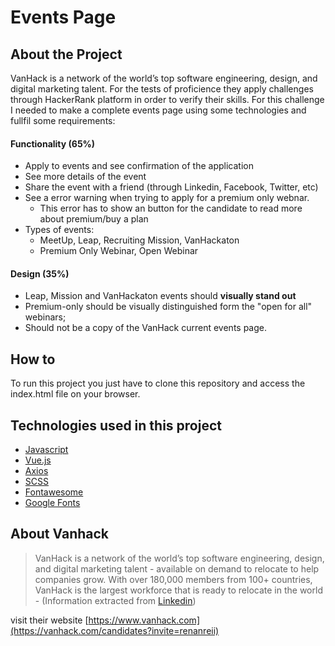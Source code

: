 # Events Page

## About the Project

VanHack is a network of the world’s top software engineering, design, and digital marketing talent. For the tests of proficience they apply challenges through HackerRank platform in order to verify their skills. For this challenge I needed to make a complete events page using some technologies and fullfil some requirements:

#### Functionality (65%)
- Apply to events and see confirmation of the application
- See more details of the event
- Share the event with a friend (through Linkedin, Facebook, Twitter, etc)
- See a error warning when trying to apply for a premium only webnar.
  - This error has to show an button for the candidate to read more about premium/buy a plan
- Types of events:
  - MeetUp, Leap, Recruiting Mission, VanHackaton
  - Premium Only Webinar, Open Webinar


#### Design (35%)
 - Leap, Mission and VanHackaton events should **visually stand out**
 - Premium-only should be visually distinguished form the "open for all" webinars;
 - Should not be a copy of the VanHack current events page.

## How to

To run this project you just have to clone this repository and access the index.html file on your browser.

## Technologies used in this project

- [Javascript](https://developer.mozilla.org/en-US/docs/Web/JavaScript)
- [Vue.js](https://vuejs.org)
- [Axios](https://github.com/axios/axios)
- [SCSS](https://developer.mozilla.org/en-US/docs/Web/SCSS)
- [Fontawesome](https://fontawesome.com)
- [Google Fonts](https://fonts.google.com)

## About Vanhack

> VanHack is a network of the world’s top software engineering, design, and digital marketing talent - available on demand to relocate to help companies grow. With over 180,000 members from 100+ countries, VanHack is the largest workforce that is ready to relocate in the world - (Information extracted from [Linkedin](https://www.linkedin.com/company/vanhack/about/))

visit their website [https://www.vanhack.com](https://vanhack.com/candidates?invite=renanreii)
